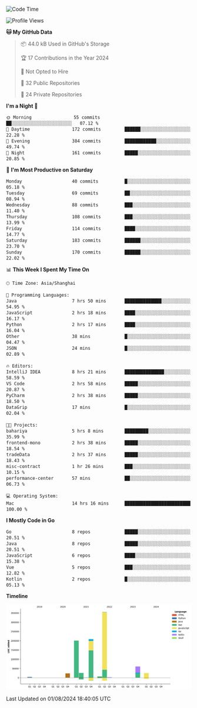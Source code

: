 <!--START_SECTION:waka-->
![Code Time](http://img.shields.io/badge/Code%20Time-2%2C566%20hrs%2053%20mins-blue)

![Profile Views](http://img.shields.io/badge/Profile%20Views-0-blue)

**🐱 My GitHub Data** 

> 📦 44.0 kB Used in GitHub's Storage 
 > 
> 🏆 17 Contributions in the Year 2024
 > 
> 🚫 Not Opted to Hire
 > 
> 📜 32 Public Repositories 
 > 
> 🔑 24 Private Repositories 
 > 
**I'm a Night 🦉** 

```text
🌞 Morning                55 commits          ██░░░░░░░░░░░░░░░░░░░░░░░   07.12 % 
🌆 Daytime                172 commits         ██████░░░░░░░░░░░░░░░░░░░   22.28 % 
🌃 Evening                384 commits         ████████████░░░░░░░░░░░░░   49.74 % 
🌙 Night                  161 commits         █████░░░░░░░░░░░░░░░░░░░░   20.85 % 
```
📅 **I'm Most Productive on Saturday** 

```text
Monday                   40 commits          █░░░░░░░░░░░░░░░░░░░░░░░░   05.18 % 
Tuesday                  69 commits          ██░░░░░░░░░░░░░░░░░░░░░░░   08.94 % 
Wednesday                88 commits          ███░░░░░░░░░░░░░░░░░░░░░░   11.40 % 
Thursday                 108 commits         ███░░░░░░░░░░░░░░░░░░░░░░   13.99 % 
Friday                   114 commits         ████░░░░░░░░░░░░░░░░░░░░░   14.77 % 
Saturday                 183 commits         ██████░░░░░░░░░░░░░░░░░░░   23.70 % 
Sunday                   170 commits         ██████░░░░░░░░░░░░░░░░░░░   22.02 % 
```


📊 **This Week I Spent My Time On** 

```text
🕑︎ Time Zone: Asia/Shanghai

💬 Programming Languages: 
Java                     7 hrs 50 mins       ██████████████░░░░░░░░░░░   54.95 % 
JavaScript               2 hrs 18 mins       ████░░░░░░░░░░░░░░░░░░░░░   16.17 % 
Python                   2 hrs 17 mins       ████░░░░░░░░░░░░░░░░░░░░░   16.04 % 
Other                    38 mins             █░░░░░░░░░░░░░░░░░░░░░░░░   04.47 % 
JSON                     24 mins             █░░░░░░░░░░░░░░░░░░░░░░░░   02.89 % 

🔥 Editors: 
IntelliJ IDEA            8 hrs 21 mins       ███████████████░░░░░░░░░░   58.59 % 
VS Code                  2 hrs 58 mins       █████░░░░░░░░░░░░░░░░░░░░   20.87 % 
PyCharm                  2 hrs 38 mins       █████░░░░░░░░░░░░░░░░░░░░   18.50 % 
DataGrip                 17 mins             █░░░░░░░░░░░░░░░░░░░░░░░░   02.04 % 

🐱‍💻 Projects: 
bahariya                 5 hrs 8 mins        █████████░░░░░░░░░░░░░░░░   35.99 % 
frontend-mono            2 hrs 38 mins       █████░░░░░░░░░░░░░░░░░░░░   18.54 % 
tradeData                2 hrs 37 mins       █████░░░░░░░░░░░░░░░░░░░░   18.43 % 
misc-contract            1 hr 26 mins        ███░░░░░░░░░░░░░░░░░░░░░░   10.15 % 
performance-center       57 mins             ██░░░░░░░░░░░░░░░░░░░░░░░   06.73 % 

💻 Operating System: 
Mac                      14 hrs 16 mins      █████████████████████████   100.00 % 
```

**I Mostly Code in Go** 

```text
Go                       8 repos             █████░░░░░░░░░░░░░░░░░░░░   20.51 % 
Java                     8 repos             █████░░░░░░░░░░░░░░░░░░░░   20.51 % 
JavaScript               6 repos             ████░░░░░░░░░░░░░░░░░░░░░   15.38 % 
Vue                      5 repos             ███░░░░░░░░░░░░░░░░░░░░░░   12.82 % 
Kotlin                   2 repos             █░░░░░░░░░░░░░░░░░░░░░░░░   05.13 % 
```



**Timeline**

![Lines of Code chart](https://raw.githubusercontent.com/youtiaoguagua/youtiaoguagua/master/assets/bar_graph.png)


 Last Updated on 01/08/2024 18:40:05 UTC
<!--END_SECTION:waka-->